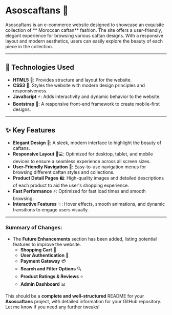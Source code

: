 # Asoscaftans 🌟

Asoscaftans is an e-commerce website designed to showcase an exquisite collection of ** Moroccan caftan** fashion. The site offers a user-friendly, elegant experience for browsing various caftan designs. With a responsive layout and modern aesthetics, users can easily explore the beauty of each piece in the collection.

---

## 🚀 Technologies Used

- **HTML5** 📄: Provides structure and layout for the website.
- **CSS3** 🎨: Styles the website with modern design principles and responsiveness.
- **JavaScript** ⚡️: Adds interactivity and dynamic behavior to the website.
- **Bootstrap** 💪: A responsive front-end framework to create mobile-first designs.

---

## ✨ Key Features

- **Elegant Design** 👗: A sleek, modern interface to highlight the beauty of caftans.
- **Responsive Layout** 📱💻: Optimized for desktop, tablet, and mobile devices to ensure a seamless experience across all screen sizes.
- **User-Friendly Navigation** 🧭: Easy-to-use navigation menus for browsing different caftan styles and collections.
- **Product Detail Pages** 🛍️: High-quality images and detailed descriptions of each product to aid the user's shopping experience.
- **Fast Performance** ⚡️: Optimized for fast load times and smooth browsing.
- **Interactive Features** ✨: Hover effects, smooth animations, and dynamic transitions to engage users visually.

---


### Summary of Changes:
- The **Future Enhancements** section has been added, listing potential features to improve the website.
  - **Shopping Cart** 🛒
  - **User Authentication** 🔑
  - **Payment Gateway** 💳
  - **Search and Filter Options** 🔍
  - **Product Ratings & Reviews** ⭐
  - **Admin Dashboard** 📊

This should be a **complete and well-structured** README for your **Asoscaftans** project, with detailed information for your GitHub repository. Let me know if you need any further tweaks!


